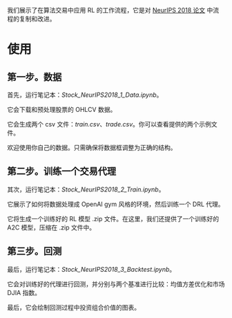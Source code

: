 我们展示了在算法交易中应用 RL 的工作流程，它是对 [NeurIPS 2018 论文](https://arxiv.org/abs/1811.07522) 中流程的复制和改进。

# 使用

## 第一步。数据

首先，运行笔记本：*Stock_NeurIPS2018_1_Data.ipynb*。

它会下载和预处理股票的 OHLCV 数据。

它会生成两个 csv 文件：*train.csv*、*trade.csv*。你可以查看提供的两个示例文件。

欢迎使用你自己的数据。只需确保将数据框调整为正确的结构。

## 第二步。训练一个交易代理

其次，运行笔记本：*Stock_NeurIPS2018_2_Train.ipynb*。

它展示了如何将数据处理成 OpenAI gym 风格的环境，然后训练一个 DRL 代理。

它将生成一个训练好的 RL 模型 .zip 文件。在这里，我们还提供了一个训练好的 A2C 模型，压缩在 .zip 文件中。

## 第三步。回测

最后，运行笔记本：*Stock_NeurIPS2018_3_Backtest.ipynb*。

它会对训练好的代理进行回测，并分别与两个基准进行比较：均值方差优化和市场 DJIA 指数。

最后，它会绘制回测过程中投资组合价值的图表。
